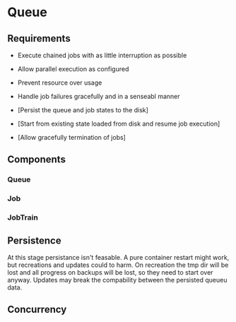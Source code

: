 # Queue

## Requirements
- Execute chained jobs with as little interruption as possible
- Allow parallel execution as configured
- Prevent resource over usage
- Handle job failures gracefully and in a senseabl manner

- \[Persist the queue and job states to the disk\]
- \[Start from existing state loaded from disk and resume job execution\]
- \[Allow gracefully termination of jobs\]

## Components

### Queue

### Job

### JobTrain

## Persistence
At this stage persistance isn't feasable. A pure container restart might work, but recreations and
updates could to harm. On recreation the tmp dir will be lost and all progress on backups will be lost,
so they need to start over anyway. Updates may break the compability between the persisted queueu data.


## Concurrency
